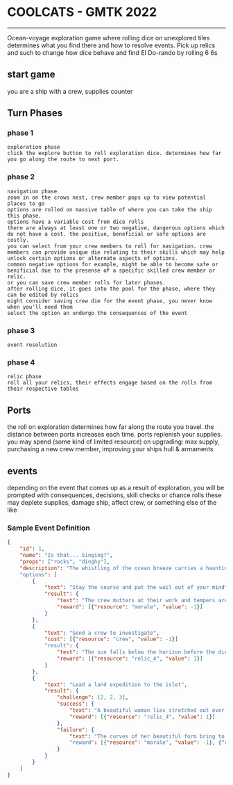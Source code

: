 # COOLCATS - GMTK 2022
<hr />
Ocean-voyage exploration game where rolling dice on unexplored tiles determines what you find there and how to resolve events. Pick up relics and such to change how dice behave and find El Do-rando by rolling 6 6s

## start game
you are a ship with a crew, supplies counter

## Turn Phases
### phase 1
    exploration phase
    click the explore button to roll exploration dice. determines how far you go along the route to next port.
### phase 2
    navigation phase
    zoom in on the crows nest, crew member pops up to view potential places to go
    options are rolled on massive table of where you can take the ship this phase.
    options have a variable cost from dice rolls
    there are always at least one or two negative, dangerous options which do not have a cost. the positive, beneficial or safe options are costly.
    you can select from your crew members to roll for navigation. crew members can provide unique die relating to their skills which may help unlock certain options or alternate aspects of options.
    common negative options for example, might be able to become safe or benificial due to the presense of a specific skilled crew member or relic.
    or you can save crew member rolls for later phases.
    after rolling dice, it goes into the pool for the phase, where they can be edited by relics
    might consider saving crew die for the event phase, you never know when you'll need them
    select the option an undergo the consequences of the event
    
### phase 3
    event resolution
    
### phase 4
    relic phase
    roll all your relics, their effects engage based on the rolls from their respective tables


## Ports
the roll on exploration determines how far along the route you travel. the distance between ports increases each time.
ports replenish your supplies.
you may spend (some kind of limited resource) on upgrading: max supply, purchasing a new crew member, improving your ships hull & armaments



## events
depending on the event that comes up as a result of exploration, you will be prompted with consequences, decisions, skill checks or chance rolls
these may deplete supplies, damage ship, affect crew, or something else of the like

### Sample Event Definition
```json
{
    "id": 1,
    "name": "Is that... Singing?",
    "props": ["rocks", "dinghy"],
    "description": "The whistling of the ocean breeze carries a haunting melody. After a moment, the lookout spots a small islet port-ward."
    "options": [
        {
            "text": "Stay the course and put the wail out of your mind",
            "result": {
                "text": "The crew mutters at their work and tempers are high until the wailing falls out of earshot",
                "reward": [{"resource": "morale", "value": -1}]
            }
        },
        {
            "text": "Send a crew to investigate",
            "cost": [{"resource": "crew", "value": -1}]
            "result": {
                "text": "The sun falls below the horizon before the dinghy makes it back to the ship. The crew is gone, in their place a bright white bird's skull scoured clean by the salt water.",
                "reward": [{"resource": "relic_4", "value": 1}]
            }
        },
        {
            "text": "Lead a land expedition to the islet",
            "result": {
                "challenge": [2, 2, 3],
                "success": {
                    "text": "A beautiful woman lies stretched out over the rocks, the source of the haunting wail. Upon a second glance, you recognize the body as long dead. Not even the sea birds worry at what's left. Around her neck a bleached white bird skull is strung on the tarnished remains of a silver chain, ripe for the taking",
                    "reward": [{"resource": "relic_4", "value": 1}]
                },
                "failure": {
                    "text": "The curves of her beautiful form bring to mind the sea. Her voice burrows deeply into your brain, and you cannot recall wanting anything else. The sun sets on your expedition before the cold jars you from your reverie. Your crewmates are not so lucky; their adoring faces are burned by the sun and salt, and they don't respond to your cries. You return, alone, to the ship."
                    "reward": [{"resource": "morale", "value": -1}, {"resource": "crew", "value": -1}]
                }
            }
        }
    ]
}

```
